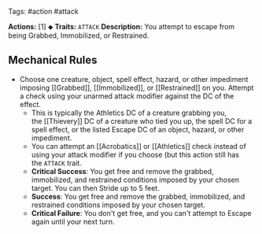 Tags: #action #attack

**Actions:** [1] ⬥
**Traits:** `ATTACK`
**Description:** You attempt to escape from being Grabbed, Immobilized, or Restrained. 

## Mechanical Rules

- Choose one creature, object, spell effect, hazard, or other impediment imposing [[Grabbed]], [[Immobilized]], or [[Restrained]] on you. Attempt a check using your unarmed attack modifier against the DC of the effect.
	- This is typically the Athletics DC of a creature grabbing you, the [[Thievery]] DC of a creature who tied you up, the spell DC for a spell effect, or the listed Escape DC of an object, hazard, or other impediment.
	- You can attempt an [[Acrobatics]] or [[Athletics]] check instead of using your attack modifier if you choose (but this action still has the `ATTACK` trait.  
	- **Critical Success**: You get free and remove the grabbed, immobilized, and restrained conditions imposed by your chosen target. You can then Stride up to 5 feet.
	- **Success**: You get free and remove the grabbed, immobilized, and restrained conditions imposed by your chosen target.  
	- **Critical Failure**: You don't get free, and you can't attempt to Escape again until your next turn.